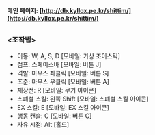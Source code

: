 #### 메인 페이지: [http://db.kyllox.pe.kr/shittim/](http://db.kyllox.pe.kr/shittim/)

##

### <조작법>
- 이동: W, A, S, D [모바일: 가상 조이스틱]
- 점프: 스페이스바 [모바일: 버튼 J]
- 격발: 마우스 좌클릭 [모바일: 버튼 S]
- 조준: 마우스 우클릭 [모바일: 버튼 A]
- 재장전: R [모바일: 무기 아이콘]
- 스폐셜 스킬: 왼쪽 Shift [모바일: 스폐셜 스킬 아이콘]
- EX 스킬: E [모바일: EX 스킬 아이콘]
- 행동 캔슬: C [모바일: 버튼 C]
- 자유 시점: Alt [홀드]
